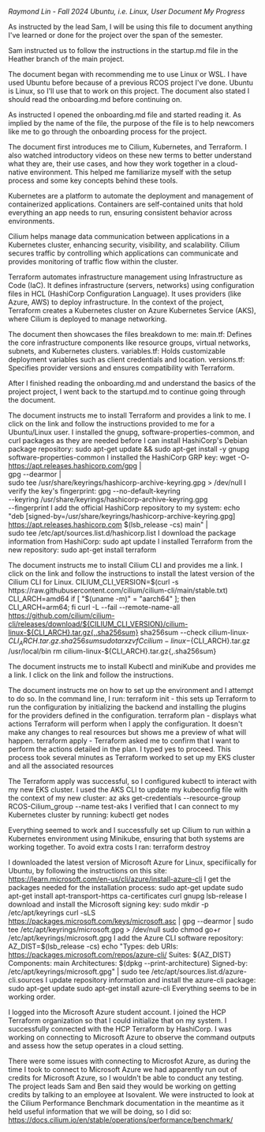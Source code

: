 *Raymond Lin - Fall 2024*
*Ubuntu, i.e. Linux, User*
*Document My Progress*

As instructed by the lead Sam, I will be using this file to document anything I've learned or done for the project over the span of the semester.

Sam instructed us to follow the instructions in the startup.md file in the Heather branch of the main project. 

The document began with recommending me to use Linux or WSL. I have used Ubuntu before because of a previous RCOS project I've done. Ubuntu is Linux, so I'll use that to work on this project. The document also stated I should read the onboarding.md before continuing on.

As instructed I opened the onboarding.md file and started reading it. As implied by the name of the file, the purpose of the file is to help newcomers like me to go through the onboarding process for the project.

The document first introduces me to Cilium, Kubernetes, and Terraform. I also watched introductory videos on these new terms to better understand what they are, their use cases, and how they work together in a cloud-native environment. This helped me familiarize myself with the setup process and some key concepts behind these tools. 

Kubernetes are a platform to automate the deployment and management of containerized applications. Containers are self-contained units that hold everything an app needs to run, ensuring consistent behavior across environments. 

Cilium helps manage data communication between applications in a Kubernetes cluster, enhancing security, visibility, and scalability. Cilium secures traffic by controlling which applications can communicate and provides monitoring of traffic flow within the cluster.

Terraform automates infrastructure management using Infrastructure as Code (IaC). It defines infrastructure (servers, networks) using configuration files in HCL (HashiCorp Configuration Language). It uses providers (like Azure, AWS) to deploy infrastructure. In the context of the project, Terraform creates a Kubernetes cluster on Azure Kubernetes Service (AKS), where Cilium is deployed to manage networking.

The document then showcases the files breakdown to me:
main.tf: Defines the core infrastructure components like resource groups, virtual networks, subnets, and Kubernetes clusters.
variables.tf: Holds customizable deployment variables such as client credentials and location.
versions.tf: Specifies provider versions and ensures compatibility with Terraform.

After I finished reading the onboarding.md and understand the basics of the project project, I went back to the startupd.md to continue going through the document. 

The document instructs me to install Terraform and provides a link to me. I click on the link and follow the instructions provided to me for a Ubuntu/Linux user.
I installed the gnupg, software-properties-common, and curl packages as they are needed before I can install HashiCorp's Debian package repository:
sudo apt-get update && sudo apt-get install -y gnupg software-properties-common
I installed the HashiCorp GRP key:
wget -O- https://apt.releases.hashicorp.com/gpg | \
gpg --dearmor | \
sudo tee /usr/share/keyrings/hashicorp-archive-keyring.gpg > /dev/null
I verify the key's fingerprint:
gpg --no-default-keyring \
--keyring /usr/share/keyrings/hashicorp-archive-keyring.gpg \
--fingerprint
I add the official HashiCorp repository to my system:
echo "deb [signed-by=/usr/share/keyrings/hashicorp-archive-keyring.gpg] \
https://apt.releases.hashicorp.com $(lsb_release -cs) main" | \
sudo tee /etc/apt/sources.list.d/hashicorp.list
I download the package information from HashiCorp:
sudo apt update
I installed Terraform from the new repository:
sudo apt-get install terraform

The document instructs me to install Cilium CLI and provides me a link. I click on the link and follow the instructions to install the latest version of the Cilium CLI for Linux.
CILIUM_CLI_VERSION=$(curl -s https://raw.githubusercontent.com/cilium/cilium-cli/main/stable.txt)
CLI_ARCH=amd64
if [ "$(uname -m)" = "aarch64" ]; then CLI_ARCH=arm64; fi
curl -L --fail --remote-name-all https://github.com/cilium/cilium-cli/releases/download/${CILIUM_CLI_VERSION}/cilium-linux-${CLI_ARCH}.tar.gz{,.sha256sum}
sha256sum --check cilium-linux-${CLI_ARCH}.tar.gz.sha256sum
sudo tar xzvfC cilium-linux-${CLI_ARCH}.tar.gz /usr/local/bin
rm cilium-linux-${CLI_ARCH}.tar.gz{,.sha256sum}

The document instructs me to install Kubectl and miniKube and provides me a link. I click on the link and follow the instructions. 

The document instructs me on how to set up the environment and I attempt to do so. 
In the command line, I run:
terraform init - this sets up Terraform to run the configuration by initializing the backend and installing the plugins for the providers defined in the configuration.
terraform plan - displays what actions Terraform will perform when I apply the configuration. It doesn't make any changes to real resources but shows me a preview of what will happen.
terraform apply - Terraform asked me to confirm that I want to perform the actions detailed in the plan. I typed yes to proceed. This process took several minutes as Terraform worked to set up my EKS cluster and all the associated resources

The Terraform apply was successful, so I configured kubectl to interact with my new EKS cluster. I used the AKS CLI to update my kubeconfig file with the context of my new cluster: 
az aks get-credentials --resource-group RCOS-Cilium_group --name test-aks
I verified that I can connect to my Kubernetes cluster by running: 
kubectl get nodes

Everything seemed to work and I successfully set up Cilium to run within a Kubernetes environment using Minikube, ensuring that both systems are working together. To avoid extra costs I ran: 
terraform destroy

I downloaded the latest version of Microsoft Azure for Linux, specifiically for Ubuntu, by following the instructions on this site: https://learn.microsoft.com/en-us/cli/azure/install-azure-cli
I get the packages needed for the installation process:
sudo apt-get update
sudo apt-get install apt-transport-https ca-certificates curl gnupg lsb-release
I download and install the Microsoft signing key:
sudo mkdir -p /etc/apt/keyrings
curl -sLS https://packages.microsoft.com/keys/microsoft.asc |
  gpg --dearmor | sudo tee /etc/apt/keyrings/microsoft.gpg > /dev/null
sudo chmod go+r /etc/apt/keyrings/microsoft.gpg
I add the Azure CLI software repository:
AZ_DIST=$(lsb_release -cs)
echo "Types: deb
URIs: https://packages.microsoft.com/repos/azure-cli/
Suites: ${AZ_DIST}
Components: main
Architectures: $(dpkg --print-architecture)
Signed-by: /etc/apt/keyrings/microsoft.gpg" | sudo tee /etc/apt/sources.list.d/azure-cli.sources
I update repository information and install the azure-cli package:
sudo apt-get update
sudo apt-get install azure-cli
Everything seems to be in working order.

I logged into the Microsoft Azure student account. 
I joined the HCP Terraform organization so that I could initialize that on my system.
I successfully connected with the HCP Terraform by HashiCorp. 
I was working on connecting to Microsoft Azure to observe the command outputs and assess how the setup operates in a cloud setting.

There were some issues with connecting to Microsfot Azure, as during the time I took to connect to Microsoft Azure we had apparently run out of credits for Microsoft Azure, so I wouldn't be able to conduct any testing. 
The project leads Sam and Ben said they would be working on getting credits by talking to an employee at Isovalent. 
We were instructed to look at the Cilium Performance Benchmark documentation in the meantime as it held useful information that we will be doing, so I did so: 
https://docs.cilium.io/en/stable/operations/performance/benchmark/
